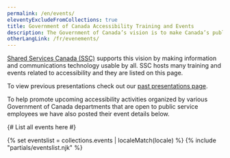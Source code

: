 ```yaml
---
permalink: /en/events/
eleventyExcludeFromCollections: true
title: Government of Canada Accessibility Training and Events
description: The Government of Canada’s vision is to make Canada’s public service the most accessible and inclusive in the world.
otherLangLink: /fr/evenements/
---
```

[Shared Services Canada (SSC)](https://www.canada.ca/en/shared-services.html) supports this vision by making information and communications technology usable by all. SSC hosts many training and events related to accessibility and they are listed on this page.

To view previous presentations check out our [past presentations page](https://www.gcpedia.gc.ca/wiki/Past_Presentations_%E2%80%93_SSC%E2%80%99s_Accessibility_Training_and_Events_/_Pr%C3%A9sentations_pass%C3%A9es_-_Formation_et_%C3%A9v%C3%A9nements_sur_l%27accessibilit%C3%A9_de_SPC).

To help promote upcoming accessibility activities organized by various Government of Canada departments that are open to public service employees we have also posted their event details below.

{# List all events here #}

{% set eventslist = collections.events | localeMatch(locale) %}
{% include "partials/eventslist.njk" %}
